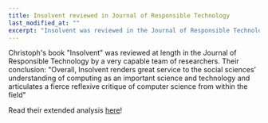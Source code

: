 ```yaml
---
title: Insolvent reviewed in Journal of Responsible Technology
last_modified_at: ""
excerpt: "Insolvent was reviewed in the Journal of Responsible Technology, see full post for details."
---
```


Christoph's book "Insolvent" was reviewed at length in the Journal of Responsible Technology by a very capable team of researchers. 
Their conclusion: "Overall, Insolvent renders great service to the social sciences’ understanding of computing as an important science and technology and articulates a fierce reflexive critique of computer science from within the field"

Read their extended analysis [here](https://doi.org/10.1016/j.jrt.2024.100092)! 
